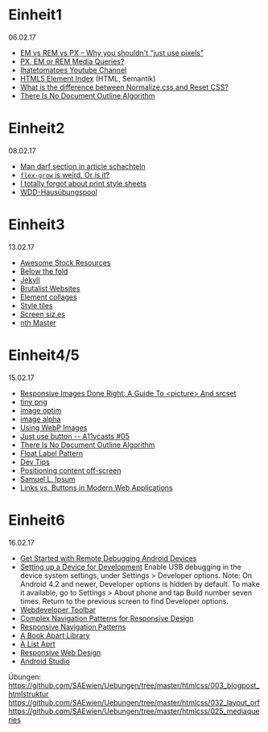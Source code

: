 # Einheit1
06.02.17

* [EM vs REM vs PX – Why you shouldn't “just use pixels”](http://engageinteractive.co.uk/blog/em-vs-rem-vs-px)
* [PX, EM or REM Media Queries?](https://zellwk.com/blog/media-query-units/)
* [Ihatetomatoes Youtube Channel](https://www.youtube.com/channel/UC7O6CntQoAI-wYyJxYiqNUg)
* [HTML5 Element Index](http://html5doctor.com/element-index/) (HTML, Semantik)
* [What is the difference between Normalize.css and Reset CSS?](http://stackoverflow.com/questions/6887336/what-is-the-difference-between-normalize-css-and-reset-css)
* [There Is No Document Outline Algorithm](http://adrianroselli.com/2016/08/there-is-no-document-outline-algorithm.html)

# Einheit2
08.02.17
* [Man darf section in article schachteln](http://w3c.github.io/html/sections.html#the-article-element)
* [`flex-grow` is weird. Or is it?](https://css-tricks.com/flex-grow-is-weird/)
* [I totally forgot about print style sheets](https://uxdesign.cc/i-totally-forgot-about-print-style-sheets-f1e6604cfd6#.is7zxlvg8)
* [WDD-Hausübungspool](https://github.com/SAEwien/Uebungen)

# Einheit3
13.02.17
* [Awesome Stock Resources](https://github.com/neutraltone/awesome-stock-resources)
* [Below the fold](http://iampaddy.com/lifebelow600/)
* [Jekyll](https://jekyllrb.com/)
* [Brutalist Websites](http://brutalistwebsites.com/)
* [Element collages](http://danielmall.com/articles/rif-element-collages/)
* [Style tiles](http://styletil.es/)
* [Screen siz.es](http://screensiz.es/)
* [nth Master](http://nthmaster.com/)


# Einheit4/5
15.02.17

* [Responsive Images Done Right: A Guide To &lt;picture&gt; And srcset](https://www.smashingmagazine.com/2014/05/responsive-images-done-right-guide-picture-srcset/)
* [tiny png](https://tinypng.com/)
* [image optim](https://imageoptim.com/)
* [image alpha](https://pngmini.com/)
* [Using WebP Images](https://css-tricks.com/using-webp-images/)
* [Just use button -- A11ycasts #05](https://www.youtube.com/watch?v=CZGqnp06DnI)
* [There Is No Document Outline Algorithm](http://adrianroselli.com/2016/08/there-is-no-document-outline-algorithm.html)
* [Float Label Pattern](http://bradfrost.com/blog/post/float-label-pattern/)
* [Dev Tips](https://umaar.com/dev-tips/)
* [Positioning content off-screen](http://webaim.org/techniques/css/invisiblecontent/#absolutepositioning)
* [Samuel L. Ipsum](http://slipsum.com/)
* [Links vs. Buttons in Modern Web Applications](https://marcysutton.com/links-vs-buttons-in-modern-web-applications/)

# Einheit6
16.02.17

* [Get Started with Remote Debugging Android Devices](https://developers.google.com/web/tools/chrome-devtools/remote-debugging/)
* [Setting up a Device for Development](https://developer.android.com/studio/run/device.html#setting-up)
Enable USB debugging in the device system settings, under Settings > Developer options.
Note: On Android 4.2 and newer, Developer options is hidden by default. To make it available, go to Settings > About phone and tap Build number seven times. Return to the previous screen to find Developer options.
* [Webdeveloper Toolbar](https://chrome.google.com/webstore/detail/web-developer/bfbameneiokkgbdmiekhjnmfkcnldhhm)
* [Complex Navigation Patterns for Responsive Design](http://bradfrost.com/blog/web/complex-navigation-patterns-for-responsive-design/#priority-plus)
* [Responsive Navigation Patterns](http://bradfrost.com/blog/web/responsive-nav-patterns/)
* [A Book Apart Library](https://abookapart.com/products/)
* [A List Aprt](https://alistapart.com/)
* [Responsive Web Design](http://alistapart.com/article/responsive-web-design)
* [Android Studio](https://developer.android.com/studio/index.html)

Übungen:  
https://github.com/SAEwien/Uebungen/tree/master/htmlcss/003_blogpost_htmlstruktur
https://github.com/SAEwien/Uebungen/tree/master/htmlcss/032_layout_orf
https://github.com/SAEwien/Uebungen/tree/master/htmlcss/025_mediaqueries

